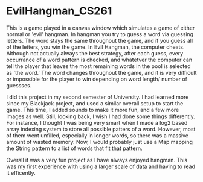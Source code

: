 # EvilHangman_CS261

This is a game played in a canvas window which simulates a game of either normal or 'evil' hangman.  In hangman you try to guess a word via guessing letters.  The word stays the same throughout the game, and if you guess all of the letters, you win the game.  In Evil Hangman, the computer cheats.  Although not actually always the best strategy, after each guess, every occurrance of a word pattern is checked, and whatetver the computer can tell the player that leaves the most remaining words in the pool is selected as 'the word.'  The word changes throughout the game, and it is very difficult or impossible for the player to win depending on word length/ number of guessses.

I did this project in my second semester of University.  I had learned more since my Blackjack project, and used a similar overall setup to start the game.  This time, I added sounds to make it more fun, and a few more images as well.  Still, looking back, I wish I had done some things differently.  For instance, I thought I was being very smart when I made a log2 based array indexing system to store all possible patters of a word.  However, most of them went unfilled, especially in longer words, so there was a massive amount of wasted memory.  Now, I would probably just use a Map mapping the String pattern to a list of words that fit that pattern.  

Overall it was a very fun project as I have always enjoyed hangman.  This was my first experience with using a larger scale of data and having to read it efficently.
